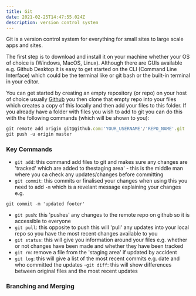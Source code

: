 ```yaml
---
title: Git
date: 2021-02-25T14:47:55.024Z
description: version control system
---
```

Git is a version control system for everything for small sites to large scale apps and sites.

The first step is to download and install it on your machine whether your OS of choice is (Windows, MacOS, Linux). Although there are GUIs available e.g. Github Desktop it is easy to get started on the CLI (Command Line Interface) which could be the terminal like or git bash or the built-in terminal in your editor.

You can get started by creating an empty repository (or repo) on your host of choice usually [Github](https://github.com) you then clone that empty repo into your files which creates a copy of this locally and then add your files to this folder. If you already have a folder with files you wish to add to git you can do this with the following commands (which will be shown to you):

```javascript
git remote add origin git@github.com:'YOUR_USERNAME'/'REPO_NAME'.git
git push -u origin master
```

### Key Commands

- `git add`: this command add files to git and makes sure any changes are 'tracked' which are added to thestaging area' - this is the middle man where you ca check any updates/changes before committing
- `git commit`: this commits or finalised your changes when using this you need to add `-m` which is a revelant message explaining your changes e.g.

```git
git commit -m 'updated footer'
```

- `git push`: this 'pushes' any changes to the remote repo on github so it is accessible to everyone
- `git pull`: this opposite to push this will 'pull' any updates into your local repo so you have the most recent changes available to you
- `git status`: this will give you information around your files e.g. whether or not changes have been made and whether they have been tracked
- `git rm`: remove a file from the 'staging area' if updated by accident
- `git log`: this will give a list of the most recent commits e.g. date and who committed the updates
-`git diff`: this will show differences between original files and the most recent updates


### Branching and Merging

